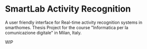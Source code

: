 # SmartLab Activity Recognition
A user friendly interface for Real-time activity recognition systems in smarthomes.
Thesis Project for the course "Informatica per la comunicazione digitale" in Milan, Italy.

WIP 
